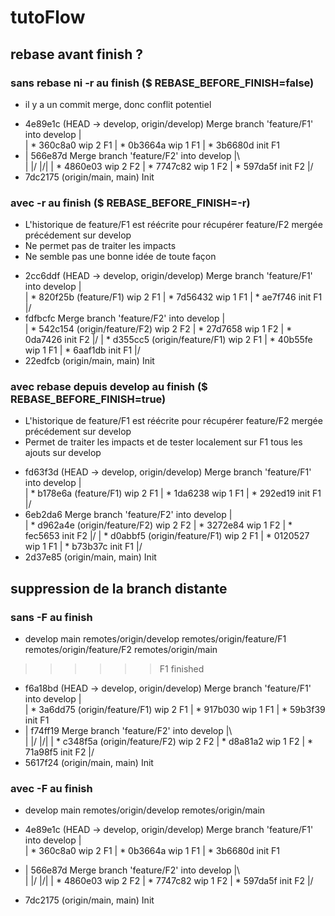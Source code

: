 # tutoFlow

## rebase avant finish ?

### sans rebase ni -r au finish ($ REBASE_BEFORE_FINISH=false)

- il y a un commit merge, donc conflit potentiel

*   4e89e1c (HEAD -> develop, origin/develop) Merge branch 'feature/F1' into develop
|\
| * 360c8a0 wip 2 F1
| * 0b3664a wip 1 F1
| * 3b6680d init F1
* |   566e87d Merge branch 'feature/F2' into develop
|\ \
| |/
|/|
| * 4860e03 wip 2 F2
| * 7747c82 wip 1 F2
| * 597da5f init F2
|/
* 7dc2175 (origin/main, main) Init

### avec -r au finish ($ REBASE_BEFORE_FINISH=-r)

- L'historique de feature/F1 est réécrite pour récupérer feature/F2 mergée précédement sur
develop
- Ne permet pas de traiter les impacts
- Ne semble pas une bonne idée de toute façon

*   2cc6ddf (HEAD -> develop, origin/develop) Merge branch 'feature/F1' into develop
|\
| * 820f25b (feature/F1) wip 2 F1
| * 7d56432 wip 1 F1
| * ae7f746 init F1
|/
*   fdfbcfc Merge branch 'feature/F2' into develop
|\
| * 542c154 (origin/feature/F2) wip 2 F2
| * 27d7658 wip 1 F2
| * 0da7426 init F2
|/
| * d355cc5 (origin/feature/F1) wip 2 F1
| * 40b55fe wip 1 F1
| * 6aaf1db init F1
|/
* 22edfcb (origin/main, main) Init

### avec rebase depuis develop au finish ($ REBASE_BEFORE_FINISH=true)

- L'historique de feature/F1 est réécrite pour récupérer feature/F2 mergée précédement sur
develop
- Permet de traiter les impacts et de tester localement sur F1 tous les ajouts sur develop

*   fd63f3d (HEAD -> develop, origin/develop) Merge branch 'feature/F1' into develop
|\
| * b178e6a (feature/F1) wip 2 F1
| * 1da6238 wip 1 F1
| * 292ed19 init F1
|/
*   6eb2da6 Merge branch 'feature/F2' into develop
|\
| * d962a4e (origin/feature/F2) wip 2 F2
| * 3272e84 wip 1 F2
| * fec5653 init F2
|/
| * d0abbf5 (origin/feature/F1) wip 2 F1
| * 0120527 wip 1 F1
| * b73b37c init F1
|/
* 2d37e85 (origin/main, main) Init

## suppression de la branch distante

### sans -F au finish

* develop
  main
  remotes/origin/develop
  remotes/origin/feature/F1
  remotes/origin/feature/F2
  remotes/origin/main

>>>>>> F1 finished

*   f6a18bd (HEAD -> develop, origin/develop) Merge branch 'feature/F1' into develop
|\
| * 3a6dd75 (origin/feature/F1) wip 2 F1
| * 917b030 wip 1 F1
| * 59b3f39 init F1
* |   f74ff19 Merge branch 'feature/F2' into develop
|\ \
| |/
|/|
| * c348f5a (origin/feature/F2) wip 2 F2
| * d8a81a2 wip 1 F2
| * 71a98f5 init F2
|/
* 5617f24 (origin/main, main) Init

### avec -F au finish

* develop
  main
  remotes/origin/develop
  remotes/origin/main

*   4e89e1c (HEAD -> develop, origin/develop) Merge branch 'feature/F1' into develop
|\
| * 360c8a0 wip 2 F1
| * 0b3664a wip 1 F1
| * 3b6680d init F1
* |   566e87d Merge branch 'feature/F2' into develop
|\ \
| |/
|/|
| * 4860e03 wip 2 F2
| * 7747c82 wip 1 F2
| * 597da5f init F2
|/
* 7dc2175 (origin/main, main) Init
